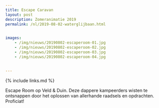 ```yaml
---
title: Escape Caravan
layout: post
description: Zomeranimatie 2019
permalink: /nl/2019-08-02-waterglijbaan.html

    
images: 
    - /img/nieuws/20190802-escaperoom-01.jpg
    - /img/nieuws/20190802-escaperoom-02.jpg
    - /img/nieuws/20190802-escaperoom-03.jpg
    - /img/nieuws/20190802-escaperoom-04.jpg
   
    
---
```


{% include links.md %}


Escape Room op Veld & Duin. Deze dappere kampeerders wisten te ontsnappen door het oplossen van allerhande raadsels en opdrachten. Proficiat!